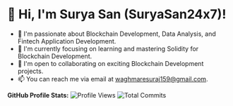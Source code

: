 # 👋 Hi, I'm Surya San (SuryaSan24x7)!

- 👀 I'm passionate about Blockchain Development, Data Analysis, and Fintech Application Development.
- 🌱 I'm currently focusing on learning and mastering Solidity for Blockchain Development.
- 💞️ I'm open to collaborating on exciting Blockchain Development projects.
- 📫 You can reach me via email at waghmaresuraj159@gmail.com.

**GitHub Profile Stats:**
![Profile Views](https://visitcount.itsvg.in/api?id=SuryaSan24x7&label=Profile%20Views&color=1&icon=0&pretty=false)
![Total Commits](https://img.shields.io/github/commit-activity/m/SuryaSan24x7/?color=%2300C853)

<!---
SuryaSan24x7/SuryaSan24x7 is a ✨special✨ repository because its `README.md` (this file) appears on your GitHub profile.
You can click the Preview link to take a look at your changes.
--->
